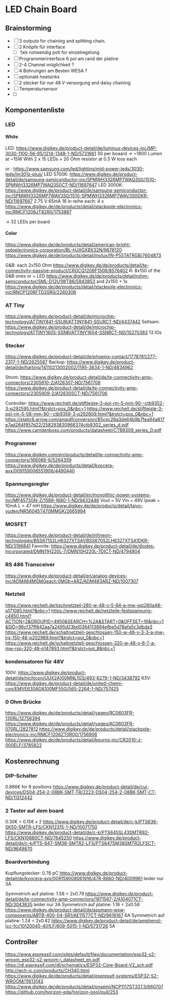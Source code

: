 # LED Chain Board
## Brainstorming
- [ ] 3 outputs for chaining and splitting chain.
- [ ] 2 Knöpfe für interface
    - [ ] fals notwendig poti for einzelregelung
- [ ] Programmierinterface 6 pol am rand der platine
- [ ] 2-4 Channel möglichkeit ?
- [ ] 4 Bohrungen am Besten WESA ?
- [ ] optionale heatsinks
- [ ] 2 stecker für nur 48 V versorgung and daisy chaining
- [ ] Temperatursensor
- [ ]

## Komponentenliste
### LED
#### White
LED: https://www.digikey.de/product-detail/de/luminus-devices-inc/MP-3030-1100-56-95/1214-1348-1-ND/5731661
30 per boaard -> ~1800 Lumen at ~15W
With 2 x 15 LEDs + 20 Ohm resistor at 0.5 W loss each

or :
https://www.samsung.com/led/lighting/mid-power-leds/3030-leds/lm301z-plus/
LED 5700K: https://www.digikey.de/product-detail/de/samsung-semiconductor-inc/SPMWH3326MP7WAQ3S0/1510-SPMWH3326MP7WAQ3S0CT-ND/11697647
LED 3000K: https://www.digikey.de/product-detail/de/samsung-semiconductor-inc/SPMWH3326MP7WAV3S0/1510-SPMWH3326MP7WAV3S0DKR-ND/11697667
2.75 V 65mA 16 in reihe
each:
    4 x https://www.digikey.de/de/products/detail/stackpole-electronics-inc/RMCF1206JT82R0/1753887

-> 32 LEDs per board

#### Color
https://www.digikey.de/de/products/detail/american-bright-optoelectronics-corporation/BL-HJXGXBX32N/9678120
https://www.digikey.de/de/products/detail/inolux/IN-P55TATRGB/7604873

G&B: each 2x150 Ohm https://www.digikey.de/de/products/detail/te-connectivity-passive-product/CRGCQ1206F150R/8576402
R: 8x150 of the G&B ones
    or + LED https://www.digikey.de/de/products/detail/rohm-semiconductor/SML-D12U1WT86/5843853
    and 2x150 + 1x https://www.digikey.de/de/products/detail/stackpole-electronics-inc/RNCP1206FTD20R0/2240306

### AT Tiny
https://www.digikey.de/product-detail/de/microchip-technology/ATTINY841-SSUR/ATTINY841-SSURCT-ND/4437442
Seltsam: https://www.digikey.de/product-detail/de/microchip-technology/ATTINY1605-SSNR/ATTINY1604-SSNRCT-ND/10270383
13 IOs

### Stecker
https://www.digikey.de/product-detail/de/phoenix-contact/1778781/277-2317-1-ND/2625587
Backup: https://www.digikey.de/product-detail/de/harting/14110213002002/1195-3634-1-ND/4834962

Strom:
https://www.digikey.de/product-detail/de/te-connectivity-amp-connectors/2305910-2/A126307-ND/7561708
https://www.digikey.de/product-detail/de/te-connectivity-amp-connectors/2305909-2/A126305CT-ND/7561706

Controller:
https://www.reichelt.de/stiftleiste-3-pol-rm-5-mm-90--ctb9352-3-p292595.html?&trstct=pos_0&nbc=1
https://www.reichelt.de/stiftleiste-3-pol-rm-5-08-mm-90--ctb9359-3-p292609.html?&trstct=pos_0&nbc=1
https://static6.arrow.com/aropdfconversion/85cec26a3de64b9b7fea94a817e7ad264f957d22/258293830966374ctb9302_series_d.pdf
https://www.camdenboss.com/products/datasheet/CTB9309_series_D.pdf

### Programmer
https://www.digikey.com/en/products/detail/te-connectivity-amp-connectors/166086-6/5264359
https://www.digikey.de/de/products/detail/kyocera-avx/009159006551906/4490440

### Spannungsregler
https://www.digikey.de/product-detail/en/monolithic-power-systems-inc/MP4573GN-Z/1589-1680-1-ND/9433446
Vout = 5V
Vin = 48V
Ipeak = 10mA
L = 47 mH
https://www.digikey.de/de/products/detail/taiyo-yuden/NRS6045T470MMGK/2665994

### MOSFET
https://www.digikey.de/product-detail/de/infineon-technologies/BSS671S2LH6327XTSA1/BSS670S2LH6327XTSA1DKR-ND/3196841
Favorite: https://www.digikey.de/product-detail/de/diodes-incorporated/DMN11H220L-7/DMN10H220L-7DICT-ND/4794804

### RS 486 Transceiver
https://www.digikey.de/product-detail/en/analog-devices-inc/ADM484MGMGeach:0MGþ=ARZ/ADM483ARZ-ND/1007307


### Netzteil
https://www.reichelt.de/tischnetzteil-280-w-48-v-5-84-a-mw-gst280a48-p171085.html?&nbc=1
https://www.reichelt.de/netzteile-festspannung-c4950.html?ACTION=2&GROUPID=4950&SEARCH=%2A&START=0&OFFSET=16&nbc=1&SID=96cf37ff842aa7a2495d23bd0364113894efbe5d78afa5c3dbda3
https://www.reichelt.de/schaltnetzteil-geschlossen-150-w-48-v-3-3-a-mw-lrs-150-48-p202989.html?&trstct=pol_0&nbc=1
https://www.reichelt.de/schaltnetzteil-geschlossen-320-w-48-v-6-7-a-mw-rsp-320-48-p147893.html?&trstct=pol_8&nbc=1


### kondensatoren für 48V
100V: https://www.digikey.de/product-detail/de/nichicon/UUX2A100MNL1GS/493-6279-1-ND/3438792
63V: https://www.digikey.de/product-detail/de/united-chemi-con/EMVE630ADA100MF55G/565-2264-1-ND/757425


### 0 Ohm Brücke
https://www.digikey.de/de/products/detail/yageo/RC0603FR-130RL/12756394
https://www.digikey.de/de/products/detail/yageo/AC0603FR-070RL/2827812
https://www.digikey.de/de/products/detail/stackpole-electronics-inc/RMCF1206ZT0R00/1756906
https://www.digikey.de/de/products/detail/bourns-inc/CR2010-J-000ELF/3785822


## Kostenrechnung
### DIP-Schalter
0.886€ for 8 positions https://www.digikey.de/product-detail/de/cui-devices/DS04-254-2-08BK-SMT-TR/2223-DS04-254-2-08BK-SMT-CT-ND/11312442

### 2 Taster auf dem board
0.30€ = 0.15€ x 2
https://www.digikey.de/product-detail/de/c-k/PTS636-SK50-SMTR-LFS/CKN12315-1-ND/10071750
https://www.digikey.de/product-detail/de/c-k/PTS645SL43SMTR92-LFS/CKN10880CT-ND/7645250
https://www.digikey.de/product-detail/de/c-k/PTS-647-SM38-SMTR2-LFS/PTS647SM38SMTR2LFSCT-ND/9649870


### Boardverbindung
Kupflungstecker: 0.76 pC https://www.digikey.de/product-detail/de/kyocera-avx/009159008061916/478-8660-ND/4009961
    leider nur 3A

Symmetrich auf platine: 1.58 = 2x0.79 https://www.digikey.de/product-detail/de/te-connectivity-amp-connectors/1971567-2/A104071CT-ND/3043635
    leider nur 3A
Symmetrich auf platine: 1.18 = 2x0.58 https://www.digikey.de/product-detail/de/assmann-wsw-components/ABTB-400-04-SR1/AE11577CT-ND/9616167
    6A
Symmetrich auf platine: 1.24 = 2x0.62 https://www.digikey.de/product-detail/de/amphenol-icc-fci/10120045-401LF/609-5015-1-ND/5731726
    5A


## Controller
https://www.espressif.com/sites/default/files/documentation/esp32-s2-wroom_esp32-s2-wroom-i_datasheet_en.pdf
https://dl.espressif.com/dl/schematics/ESP32-Core-Board-V2_sch.pdf
http://wch-ic.com/products/CH340.html
https://www.digikey.de/de/products/detail/espressif-systems/ESP32-S2-WROOM/11613143
https://www.digikey.de/de/products/detail/onsemi/NCP1117ST33T3/660707
https://github.com/horizon-eda/horizon-pool/pull/253
